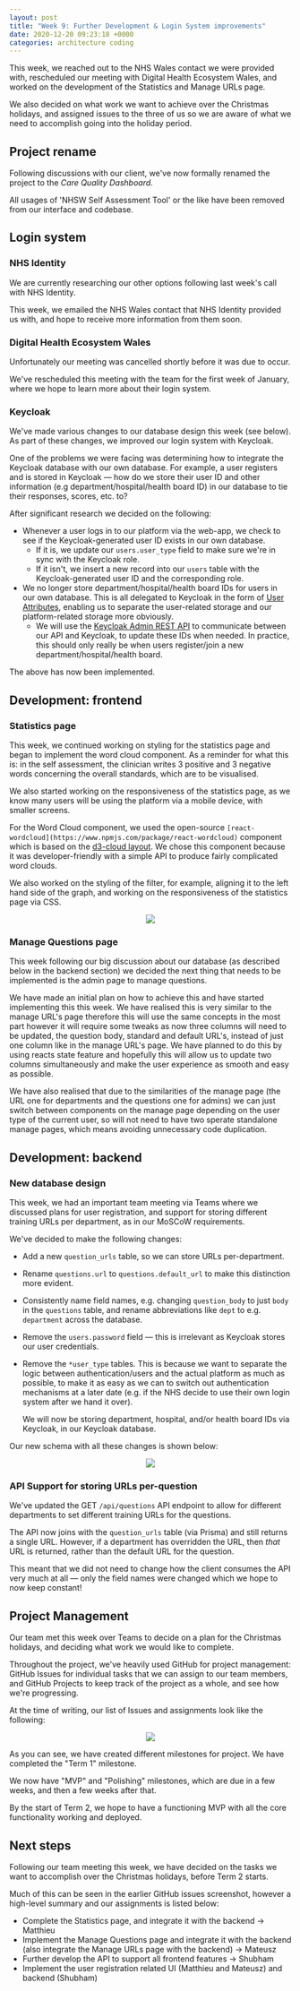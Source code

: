 ```yaml
---
layout: post
title: "Week 9: Further Development & Login System improvements"
date: 2020-12-20 09:23:18 +0000
categories: architecture coding
---
```


This week, we reached out to the NHS Wales contact we were provided with, rescheduled our meeting with Digital Health Ecosystem Wales, and worked on the development of the Statistics and Manage URLs page.

We also decided on what work we want to achieve over the Christmas holidays, and assigned issues to the three of us so we are aware of what we need to accomplish going into the holiday period.

## Project rename

Following discussions with our client, we've now formally renamed the project to the *Care Quality Dashboard.*

All usages of 'NHSW Self Assessment Tool' or the like have been removed from our interface and codebase.

## Login system

### NHS Identity

We are currently researching our other options following last week's call with NHS Identity.

This week, we emailed the NHS Wales contact that NHS Identity provided us with, and hope to receive more information from them soon.

### Digital Health Ecosystem Wales

Unfortunately our meeting was cancelled shortly before it was due to occur.

We've rescheduled this meeting with the team for the first week of January, where we hope to learn more about their login system.

### Keycloak

We've made various changes to our database design this week (see below). As part of these changes, we improved our login system with Keycloak.

One of the problems we were facing was determining how to integrate the Keycloak database with our own database. For example, a user registers and is stored in Keycloak — how do we store their user ID and other information (e.g department/hospital/health board ID) in our database to tie their responses, scores, etc. to?

After significant research we decided on the following:

- Whenever a user logs in to our platform via the web-app, we check to see if the Keycloak-generated user ID exists in our own database.
    - If it is, we update our `users.user_type` field to make sure we're in sync with the Keycloak role.
    - If it isn't, we insert a new record into our `users` table with the Keycloak-generated user ID and the corresponding role.
- We no longer store department/hospital/health board IDs for users in our own database. This is all delegated to Keycloak in the form of [User Attributes](https://www.keycloak.org/docs/latest/server_admin/#_user-attributes), enabling us to separate the user-related storage and our platform-related storage more obviously.
    - We will use the [Keycloak Admin REST API](https://github.com/keycloak/keycloak-documentation/blob/master/server_development/topics/admin-rest-api.adoc) to communicate between our API and Keycloak, to update these IDs when needed. In practice, this should only really be when users register/join a new department/hospital/health board.

The above has now been implemented.

## Development: frontend

### Statistics page

This week, we continued working on styling for the statistics page and began to implement the word cloud component. As a reminder for what this is: in the self assessment, the clinician writes 3 positive and 3 negative words concerning the overall standards, which are to be visualised.

We also started working on the responsiveness of the statistics page, as we know many users will be using the platform via a mobile device, with smaller screens.

For the Word Cloud component, we used the open-source `[react-wordcloud](https://www.npmjs.com/package/react-wordcloud)` component which is based on the [d3-cloud layout](https://github.com/jasondavies/d3-cloud). We chose this component because it was developer-friendly with a simple API to produce fairly complicated word clouds.

We also worked on the styling of the filter, for example, aligning it to the left hand side of the graph, and working on the responsiveness of the statistics page via CSS.

<p align="center" width="100%"><img src="/blog/images/week-9-image-1.png" /></p>

### Manage Questions page

This week following our big discussion about our database (as described below in the backend section) we decided the next thing that needs to be implemented is the admin page to manage questions.

We have made an initial plan on how to achieve this and have started implementing this this week. We have realised this is very similar to the manage URL's page therefore this will use the same concepts in the most part however it will require some tweaks as now three columns will need to be updated, the question body, standard and default URL's, instead of just one column like in the manage URL's page. We have planned to do this by using reacts state feature and hopefully this will allow us to update two columns simultaneously and make the user experience as smooth and easy as possible.

We have also realised that due to the similarities of the manage page (the URL one for departments and the questions one for admins) we can just switch between components on the manage page depending on the user type of the current user, so will not need to have two sperate standalone manage pages, which means avoiding unnecessary code duplication.

## Development: backend

### New database design

This week, we had an important team meeting via Teams where we discussed plans for user registration, and support for storing different training URLs per department, as in our MoSCoW requirements.

We've decided to make the following changes:

- Add a new `question_urls` table, so we can store URLs per-department.
- Rename `questions.url` to `questions.default_url` to make this distinction more evident.
- Consistently name field names, e.g. changing `question_body` to just `body` in the `questions` table, and rename abbreviations like `dept` to e.g. `department` across the database.
- Remove the `users.password` field — this is irrelevant as Keycloak stores our user credentials.
- Remove the `*user_type` tables. This is because we want to separate the logic between authentication/users and the actual platform as much as possible, to make it as easy as we can to switch out authentication mechanisms at a later date (e.g. if the NHS decide to use their own login system after we hand it over).

    We will now be storing department, hospital, and/or health board IDs via Keycloak, in our Keycloak database.

Our new schema with all these changes is shown below:

<p align="center" width="100%"><img src="/blog/images/week-9-image-2.png" /></p>

### API Support for storing URLs per-question

We've updated the GET `/api/questions` API endpoint to allow for different departments to set different training URLs for the questions.

The API now joins with the `question_urls` table (via Prisma) and still returns a single URL. However, if a department has overridden the URL, then *that* URL is returned, rather than the default URL for the question.

This meant that we did not need to change how the client consumes the API very much at all — only the field names were changed which we hope to now keep constant!

## Project Management

Our team met this week over Teams to decide on a plan for the Christmas holidays, and deciding what work we would like to complete.

Throughout the project, we've heavily used GitHub for project management: GitHub Issues for individual tasks that we can assign to our team members, and GitHub Projects to keep track of the project as a whole, and see how we're progressing.

At the time of writing, our list of Issues and assignments look like the following:

<p align="center" width="100%"><img src="/blog/images/week-9-image-3.png" /></p>

As you can see, we have created different milestones for project. We have completed the "Term 1" milestone.

We now have "MVP" and "Polishing" milestones, which are due in a few weeks, and then a few weeks after that.

By the start of Term 2, we hope to have a functioning MVP with all the core functionality working and deployed.

## Next steps

Following our team meeting this week, we have decided on the tasks we want to accomplish over the Christmas holidays, before Term 2 starts.

Much of this can be seen in the earlier GitHub issues screenshot, however a high-level summary and our assignments is listed below:

- Complete the Statistics page, and integrate it with the backend → Matthieu
- Implement the Manage Questions page and integrate it with the backend (also integrate the Manage URLs page with the backend) → Mateusz
- Further develop the API to support all frontend features → Shubham
- Implement the user registration related UI (Matthieu and Mateusz) and backend (Shubham)
